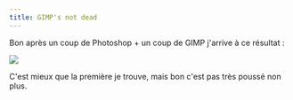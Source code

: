 ```yaml
---
title: GIMP's not dead
---
```


Bon après un coup de Photoshop + un coup de GIMP j'arrive à ce résultat :

![](http://static.cyprio.net/wtf/old_pics/ozbanner_v2.png)

C'est mieux que la première je trouve, mais bon c'est pas très poussé non
plus.

